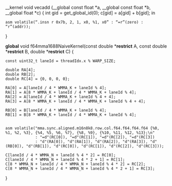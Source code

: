 
__kernel void
vecadd (__global const float *a,
	__global const float *b,
	__global float *c)
{
  int gid = get_global_id(0);
  c[gid] = a[gid] + b[gid];
  in

    asm volatile(“.insn r 0x7b, 2, 1, x0, %1, x0” : “=r”(zero) : “r”(addr));

}


__global__ void f64mma1688NaiveKernel(const double *__restrict__ A, const double *__restrict__ B,
                                      double *__restrict__ C)
{

    const uint32_t laneId = threadIdx.x % WARP_SIZE;

    double RA[4];
    double RB[2];
    double RC[4] = {0, 0, 0, 0};

    RA[0] = A[laneId / 4 * WMMA_K + laneId % 4];
    RA[1] = A[8 * WMMA_K + laneId / 4 * WMMA_K + laneId % 4];
    RA[2] = A[laneId / 4 * WMMA_K + laneId % 4 + 4];
    RA[3] = A[8 * WMMA_K + laneId / 4 * WMMA_K + laneId % 4 + 4];

    RB[0] = B[laneId / 4 * WMMA_K + laneId % 4];
    RB[1] = B[8 * WMMA_K + laneId / 4 * WMMA_K + laneId % 4];

 
    asm volatile("mma.sync.aligned.m16n8k8.row.col.f64.f64.f64.f64 {%0, %1, %2, %3}, {%4, %5, %6, %7}, {%8, %9}, {%10, %11, %12, %13};\n"
                 : "=d"(RC[0]), "=d"(RC[1]), "=d"(RC[2]), "=d"(RC[3])
                 : "d"(RA[0]), "d"(RA[1]), "d"(RA[2]), "d"(RA[3]), "d"(RB[0]), "d"(RB[1]), "d"(RC[0]), "d"(RC[1]), "d"(RC[2]), "d"(RC[3]));

    C[laneId / 4 * WMMA_N + laneId % 4 * 2] = RC[0];
    C[laneId / 4 * WMMA_N + laneId % 4 * 2 + 1] = RC[1];
    C[8 * WMMA_N + laneId / 4 * WMMA_N + laneId % 4 * 2] = RC[2];
    C[8 * WMMA_N + laneId / 4 * WMMA_N + laneId % 4 * 2 + 1] = RC[3];
}